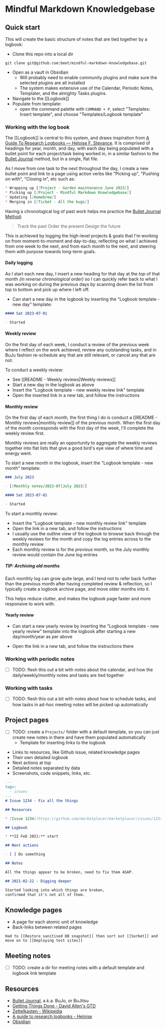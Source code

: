 # Mindful Markdown Knowledgebase

## Quick start

This will create the basic structure of notes that are tied together by a logbook:

- Clone this repo into a local dir

```
git clone git@github.com:beet/mindful-markdown-knowledgebase.git
```

- Open as a vault in Obsidian
  - Will probably need to enable community plugins and make sure the selected plugins are all installed
  - The system makes extensive use of the Calendar, Periodic Notes, Templater, and the almighty Tasks plugins. 
- Navigate to the [[Logbook]]
- Populate from template:
  - open the command palette with `COMMAND + P`, select "Templates: Insert template", and choose "Templates/Logbook template"

### Working with the log book

The [[Logbook]] is central to this system, and draws inspiration from [A Guide To Research Logbooks — Heloise F. Stevance](https://www.hfstevance.com/blog/logbooks). It is comprised of headings for year, month, and day, with each day being populated with a bullet point for each project/task being worked in, in a similar fashion to the [Bullet Journal](https://bulletjournal.com/) method, but in a single, flat file.

As I move from one task to the next throughout the day, I create a new bullet point and link to a page using action verbs like "Picking up", "Pushing on with", "Closing in", etc such as:

```markdown
* Wrapping up [[Project - Garden maintenance June 2023]]
* Picking up [[Project - Mindful Markdown Knowledgebase]]
* Updating [[Homebrew]]
* Merging in [[Ticket - All the bugs]]
```

Having a chronological log of past work helps me practice the [Bullet Journal Method](https://bulletjournal.com/pages/book):

> Track the past
> Order the present
> Design the future

This is achieved by logging the high-level projects & goals that I'm working on from moment-to-moment and day-to-day, reflecting on what I achieved from one week to the next, and from each month to the next, and steering them with purpose towards long-term goals.

#### Daily logging

As I start each new day, I insert a new heading for that day at the _top_ of that month _(in reverse chronological order)_ so I can quickly refer back to what I was working on during the previous days by scanning down the list from top to bottom and pick up where I left off.

- Can start a new day in the logbook by inserting the "Logbook template - new day" template:

```markdown
#### Sat 2023-07-01

- Started
```

#### Weekly review

On the first day of each week, I conduct a review of the previous week where I reflect on the work achieved, review any outstanding tasks, and in BuJu fashion re-schedule any that are still relevant, or cancel any that are not.

To conduct a weekly review:

- See [[README - Weekly reviews|Weekly reviews]]
- Start a new day in the logbook as above
- Insert the "Logbook template - new weekly review link" template
- Open the inserted link in a new tab, and follow the instructions

#### Monthly review

On the first day of each month, the first thing I do is conduct a [[README - Monthly reviews|monthly review]] of the previous month. When the first day of the month corresponds with the first day of the week, I'll complete the weekly review first.

Monthly reviews are really an opportunity to aggregate the weekly reviews together into flat lists that give a good bird's eye view of where time and energy went.

To start a new month in the logbook, insert the "Logbook template - new month" template:

```markdown
### July 2023

- [[Monthly notes/2023-07|July 2023]]

#### Sat 2023-07-01

- Started

```

To start a monthly review:

- Insert the "Logbook template - new monthly review link" template
- Open the link in a new tab, and follow the instructions
- I usually use the outline view of the logbook to browse back through the weekly reviews for the month and copy the log entries across to the monthly review
- Each monthly review is for the *previous* month, so the July monthly review would contain the June log entries

##### TIP: Archiving old months

Each monthly log can grow quite large, and I tend not to refer back further than the previous month after having completed review & reflection, so I typically create a logbook archive page, and move older months into it.

This helps reduce clutter, and makes the logbook page faster and more responsive to work with.

#### Yearly review

- Can start a new yearly review by inserting the "Logbook template - new yearly review" template into the logbook after starting a new day/month/year as per above
* Open the link in a new tab, and follow the instructions there

### Working with periodic notes

- [ ] TODO: flesh this out a bit with notes about the calendar, and how the daily/weekly/monthly notes and tasks are tied together

### Working with tasks

- [ ] TODO: flesh this out a bit with notes about how to schedule tasks, and how tasks in ad-hoc meeting notes will be picked up automatically

## Project pages

- [ ] TODO: create a `Projects/` folder with a default template, so you can just create new notes in there and have them populated automatically
  - Template for inserting links to the logbook
* Links to resources, like Github issue, related knowledge pages
* Their own detailed logbook
* Next actions at top
* Detailed notes separated by data
* Screenshots, code snippets, links, etc.

```markdown
---
tags:
  - issues
---
# Issue 1234 - Fix all the things

## Resources

* [Issue 1234](https://github.com/marketplacer/marketplacer/issues/1234)

## Logbook

* **22 Feb 2021:** start

## Next actions

- [ ] Do something

## Notes

All the things appear to be broken, need to fix them ASAP.

## 2021-02-22 - Digging deeper

Started looking into which things are broken,
confirmed that it's not all of them.
```

## Knowledge pages

* A page for each atomic unit of knowledge
* Back-links between related pages

```
Had to [[Restore sanitised DB snapshot]] then sort out [[Sorbet]] and move on to [[Deploying test sites]]
```

## Meeting notes

- [ ] TODO: create a dir for meeting notes with a default template and logbook link template
## Resources

* [Bullet Journal](https://bulletjournal.com/), a.k.a. BuJo, or BuJitsu
* [Getting Things Done - David Allen's GTD](https://gettingthingsdone.com/)
* [Zettelkasten - Wikipedia](https://en.wikipedia.org/wiki/Zettelkasten)
* [A guide to research logbooks - Heloise](https://hfstevance.com/blog/logbooks)
* [Obsidian](https://obsidian.md/)
